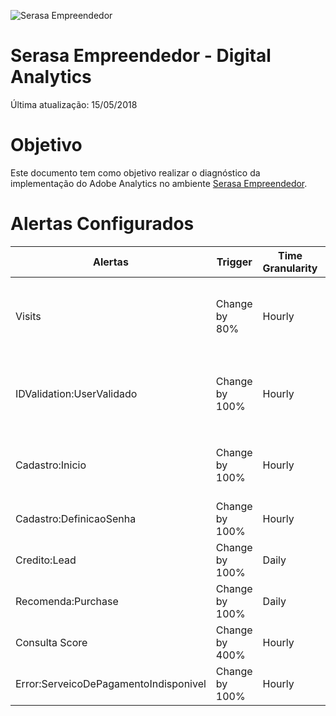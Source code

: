 ![Serasa Empreendedor](https://pablosandri.github.io/sandbox/empreendedor.jpg)

# Serasa Empreendedor - Digital Analytics

Última atualização: 15/05/2018

# Objetivo

Este documento tem como objetivo realizar o diagnóstico da implementação do Adobe Analytics no ambiente [Serasa Empreendedor](https://www.serasaempreendedor.com.br/).


# Alertas Configurados

|       Alertas  | Trigger    | Time Granularity  | Recipients |
|----------------|---------------|------------| -----------------|
| Visits   | Change by 80%  | Hourly |```Pablo```, ```Caio```, ```Luiz```, ```Diego```, ```Tiago```, ```Gerson```, ```Marcelo```, ```Willian```, ```5511959786991```.|
| IDValidation:UserValidado   | Change by 100%  |   Hourly   | ```Pablo Sandri```, ```Luiz Oliveira```, ```Carolina Matsumoto```, ```Caio```, ```+5511959786991```. |
| Cadastro:Inicio  |Change by 100% |  Hourly  | ```Pablo Sandri```, ```Barbara ```, ```Marcelo```, ```Mariana```, ```Thais```, ```Renata```.|
| Cadastro:DefinicaoSenha   | Change by 100%  | Hourly |```Pablo Sandri```, ```Marcelo```, ```Renata```.|
| Credito:Lead   | Change by 100%  | Daily |```Pablo```, ```Tiago```, ```Diego```, ```Paulo```.|
| Recomenda:Purchase  | Change by 100%  | Daily |```Pablo```, ```Will```, ```Joao```.|
| Consulta Score  | Change by 400%  | Hourly |```Pablo```, ```Will```, ```Joao```.|
| Error:ServeicoDePagamentoIndisponivel  | Change by 100%  | Hourly |```Pablo```, ```Will```, ```Joao```.|


